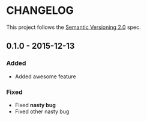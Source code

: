 # CHANGELOG

This project follows the [Semantic Versioning 2.0](http://semver.org/spec/v2.0.0.html) spec.

## 0.1.0 - 2015-12-13

### Added

- Added awesome feature

### Fixed

- Fixed **nasty bug**
- Fixed other nasty bug